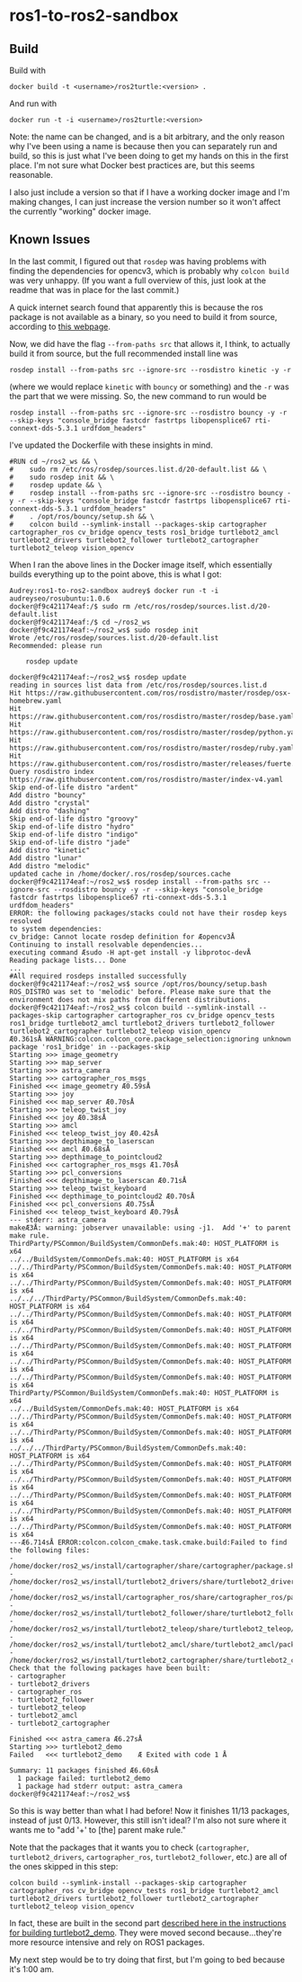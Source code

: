 # ros1-to-ros2-sandbox

## Build

Build with

```
docker build -t <username>/ros2turtle:<version> .
```

And run with

```
docker run -t -i <username>/ros2turtle:<version>
```

Note: the name can be changed, and is a bit arbitrary, and the
only reason why I've been using a name is because then you can
separately run and build, so this is just what I've been doing to
get my hands on this in the first place. I'm not sure what Docker
best practices are, but this seems reasonable.

I also just include a version so that if I have a working docker
image and I'm making changes, I can just increase the version number
so it won't affect the currently "working" docker image.

## Known Issues

In the last commit, I figured out that `rosdep` was having problems
with finding the dependencies for opencv3, which is probably why `colcon
build` was very unhappy. (If you want a full overview of this, just look at
the readme that was in place for the last commit.)

A quick internet search found that apparently this is because the ros package
is not available as a binary, so you need to build it from source,
according to [this webpage](https://answers.ros.org/question/229300/knowrob_cad_models-cannot-locate-rosdep-definition-for-iai_cad_downloader/).

Now, we did have the flag `--from-paths src` that allows it, I think, to actually
build it from source, but the full recommended install line was

```
rosdep install --from-paths src --ignore-src --rosdistro kinetic -y -r
```

(where we would replace `kinetic` with `bouncy` or something) and the `-r` was
the part that we were missing. So, the new command to run would be

```
rosdep install --from-paths src --ignore-src --rosdistro bouncy -y -r --skip-keys "console_bridge fastcdr fastrtps libopensplice67 rti-connext-dds-5.3.1 urdfdom_headers"
```

I've updated the Dockerfile with these insights in mind.

```
#RUN cd ~/ros2_ws && \
#    sudo rm /etc/ros/rosdep/sources.list.d/20-default.list && \
#    sudo rosdep init && \
#    rosdep update && \
#    rosdep install --from-paths src --ignore-src --rosdistro bouncy -y -r --skip-keys "console_bridge fastcdr fastrtps libopensplice67 rti-connext-dds-5.3.1 urdfdom_headers"
#    . /opt/ros/bouncy/setup.sh && \
#    colcon build --symlink-install --packages-skip cartographer cartographer_ros cv_bridge opencv_tests ros1_bridge turtlebot2_amcl turtlebot2_drivers turtlebot2_follower turtlebot2_cartographer turtlebot2_teleop vision_opencv
```

When I ran the above lines in the Docker image itself,
which essentially builds everything up to the point above,
this is what I got:

```
Audrey:ros1-to-ros2-sandbox audrey$ docker run -t -i audreyseo/rosubuntu:1.0.6
docker@f9c421174eaf:/$ sudo rm /etc/ros/rosdep/sources.list.d/20-default.list 
docker@f9c421174eaf:/$ cd ~/ros2_ws
docker@f9c421174eaf:~/ros2_ws$ sudo rosdep init
Wrote /etc/ros/rosdep/sources.list.d/20-default.list
Recommended: please run

	rosdep update

docker@f9c421174eaf:~/ros2_ws$ rosdep update
reading in sources list data from /etc/ros/rosdep/sources.list.d
Hit https://raw.githubusercontent.com/ros/rosdistro/master/rosdep/osx-homebrew.yaml
Hit https://raw.githubusercontent.com/ros/rosdistro/master/rosdep/base.yaml
Hit https://raw.githubusercontent.com/ros/rosdistro/master/rosdep/python.yaml
Hit https://raw.githubusercontent.com/ros/rosdistro/master/rosdep/ruby.yaml
Hit https://raw.githubusercontent.com/ros/rosdistro/master/releases/fuerte.yaml
Query rosdistro index https://raw.githubusercontent.com/ros/rosdistro/master/index-v4.yaml
Skip end-of-life distro "ardent"
Add distro "bouncy"
Add distro "crystal"
Add distro "dashing"
Skip end-of-life distro "groovy"
Skip end-of-life distro "hydro"
Skip end-of-life distro "indigo"
Skip end-of-life distro "jade"
Add distro "kinetic"
Add distro "lunar"
Add distro "melodic"
updated cache in /home/docker/.ros/rosdep/sources.cache
docker@f9c421174eaf:~/ros2_ws$ rosdep install --from-paths src --ignore-src --rosdistro bouncy -y -r --skip-keys "console_bridge fastcdr fastrtps libopensplice67 rti-connext-dds-5.3.1 urdfdom_headers"
ERROR: the following packages/stacks could not have their rosdep keys resolved
to system dependencies:
cv_bridge: Cannot locate rosdep definition for Æopencv3Å
Continuing to install resolvable dependencies...
executing command Æsudo -H apt-get install -y libprotoc-devÅ
Reading package lists... Done
...
#All required rosdeps installed successfully
docker@f9c421174eaf:~/ros2_ws$ source /opt/ros/bouncy/setup.bash
ROS_DISTRO was set to 'melodic' before. Please make sure that the environment does not mix paths from different distributions.
docker@f9c421174eaf:~/ros2_ws$ colcon build --symlink-install --packages-skip cartographer cartographer_ros cv_bridge opencv_tests ros1_bridge turtlebot2_amcl turtlebot2_drivers turtlebot2_follower turtlebot2_cartographer turtlebot2_teleop vision_opencv
Æ0.361sÅ WARNING:colcon.colcon_core.package_selection:ignoring unknown package 'ros1_bridge' in --packages-skip
Starting >>> image_geometry
Starting >>> map_server
Starting >>> astra_camera
Starting >>> cartographer_ros_msgs
Finished <<< image_geometry Æ0.59sÅ                                                                                                      
Starting >>> joy
Finished <<< map_server Æ0.70sÅ                                                                       
Starting >>> teleop_twist_joy
Finished <<< joy Æ0.38sÅ                                                                                                               
Starting >>> amcl
Finished <<< teleop_twist_joy Æ0.42sÅ                                                                            
Starting >>> depthimage_to_laserscan
Finished <<< amcl Æ0.68sÅ                                                                                                                    
Starting >>> depthimage_to_pointcloud2
Finished <<< cartographer_ros_msgs Æ1.70sÅ                                                                        
Starting >>> pcl_conversions
Finished <<< depthimage_to_laserscan Æ0.71sÅ                                                                        
Starting >>> teleop_twist_keyboard
Finished <<< depthimage_to_pointcloud2 Æ0.70sÅ                                                                        
Finished <<< pcl_conversions Æ0.75sÅ                                                                                                  
Finished <<< teleop_twist_keyboard Æ0.79sÅ                                                       
--- stderr: astra_camera                                  
makeÆ3Å: warning: jobserver unavailable: using -j1.  Add '+' to parent make rule.
ThirdParty/PSCommon/BuildSystem/CommonDefs.mak:40: HOST_PLATFORM is x64
../../BuildSystem/CommonDefs.mak:40: HOST_PLATFORM is x64
../../ThirdParty/PSCommon/BuildSystem/CommonDefs.mak:40: HOST_PLATFORM is x64
../../ThirdParty/PSCommon/BuildSystem/CommonDefs.mak:40: HOST_PLATFORM is x64
../../../ThirdParty/PSCommon/BuildSystem/CommonDefs.mak:40: HOST_PLATFORM is x64
../../ThirdParty/PSCommon/BuildSystem/CommonDefs.mak:40: HOST_PLATFORM is x64
../../ThirdParty/PSCommon/BuildSystem/CommonDefs.mak:40: HOST_PLATFORM is x64
../../ThirdParty/PSCommon/BuildSystem/CommonDefs.mak:40: HOST_PLATFORM is x64
../../ThirdParty/PSCommon/BuildSystem/CommonDefs.mak:40: HOST_PLATFORM is x64
../../ThirdParty/PSCommon/BuildSystem/CommonDefs.mak:40: HOST_PLATFORM is x64
ThirdParty/PSCommon/BuildSystem/CommonDefs.mak:40: HOST_PLATFORM is x64
../../BuildSystem/CommonDefs.mak:40: HOST_PLATFORM is x64
../../ThirdParty/PSCommon/BuildSystem/CommonDefs.mak:40: HOST_PLATFORM is x64
../../ThirdParty/PSCommon/BuildSystem/CommonDefs.mak:40: HOST_PLATFORM is x64
../../../ThirdParty/PSCommon/BuildSystem/CommonDefs.mak:40: HOST_PLATFORM is x64
../../ThirdParty/PSCommon/BuildSystem/CommonDefs.mak:40: HOST_PLATFORM is x64
../../ThirdParty/PSCommon/BuildSystem/CommonDefs.mak:40: HOST_PLATFORM is x64
../../ThirdParty/PSCommon/BuildSystem/CommonDefs.mak:40: HOST_PLATFORM is x64
../../ThirdParty/PSCommon/BuildSystem/CommonDefs.mak:40: HOST_PLATFORM is x64
../../ThirdParty/PSCommon/BuildSystem/CommonDefs.mak:40: HOST_PLATFORM is x64
---Æ6.714sÅ ERROR:colcon.colcon_cmake.task.cmake.build:Failed to find the following files:
- /home/docker/ros2_ws/install/cartographer/share/cartographer/package.sh
- /home/docker/ros2_ws/install/turtlebot2_drivers/share/turtlebot2_drivers/package.sh
- /home/docker/ros2_ws/install/cartographer_ros/share/cartographer_ros/package.sh
- /home/docker/ros2_ws/install/turtlebot2_follower/share/turtlebot2_follower/package.sh
- /home/docker/ros2_ws/install/turtlebot2_teleop/share/turtlebot2_teleop/package.sh
- /home/docker/ros2_ws/install/turtlebot2_amcl/share/turtlebot2_amcl/package.sh
- /home/docker/ros2_ws/install/turtlebot2_cartographer/share/turtlebot2_cartographer/package.sh
Check that the following packages have been built:
- cartographer
- turtlebot2_drivers
- cartographer_ros
- turtlebot2_follower
- turtlebot2_teleop
- turtlebot2_amcl
- turtlebot2_cartographer

Finished <<< astra_camera Æ6.27sÅ
Starting >>> turtlebot2_demo
Failed   <<< turtlebot2_demo	Æ Exited with code 1 Å

Summary: 11 packages finished Æ6.60sÅ
  1 package failed: turtlebot2_demo
  1 package had stderr output: astra_camera
docker@f9c421174eaf:~/ros2_ws$ 
```

So this is way better than what I had before! Now it finishes 11/13 packages,
instead of just 0/13. However, this still isn't ideal? I'm also not sure
where it wants me to "add '+' to [the] parent make rule."

Note that the packages that it wants you to check (`cartographer`, `turtlebot2_drivers`, `cartographer_ros`, `turtlebot2_follower`, etc.) are all of the ones skipped in this step:

```
colcon build --symlink-install --packages-skip cartographer cartographer_ros cv_bridge opencv_tests ros1_bridge turtlebot2_amcl turtlebot2_drivers turtlebot2_follower turtlebot2_cartographer turtlebot2_teleop vision_opencv
```

In fact, these are built in the second part [described here in the instructions for building turtlebot2_demo](https://github.com/ros2/turtlebot2_demo#build-the-ros2-code). They were moved second because...they're more resource intensive and rely on ROS1 packages.

My next step would be to try doing that first,
but I'm going to bed because it's 1:00 am.
